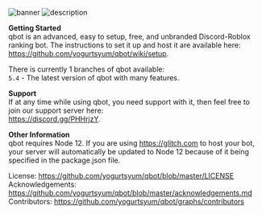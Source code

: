 ![banner](https://i.gyazo.com/d1e27498ee65b42783f302aaeddf29b2.png)
![description](https://i.gyazo.com/0926bf0ae23fb20f4449b6d5445fc4d8.png)

**Getting Started**  
qbot is an advanced, easy to setup, free, and unbranded Discord-Roblox ranking bot. The instructions to set it up and host it are available here: https://github.com/yogurtsyum/qbot/wiki/setup.

There is currently 1 branches of qbot available:  
`5.4` - The latest version of qbot with many features.

**Support**  
If at any time while using qbot, you need support with it, then feel free to join our support server here:  
https://discord.gg/PHHrjzY.

**Other Information**  
qbot requires Node 12. If you are using https://glitch.com to host your bot, your server will automatically be updated to Node 12 because of it being specified in the package.json file.

License: https://github.com/yogurtsyum/qbot/blob/master/LICENSE  
Acknowledgements: https://github.com/yogurtsyum/qbot/blob/master/acknowledgements.md  
Contributors: https://github.com/yogurtsyum/qbot/graphs/contributors
